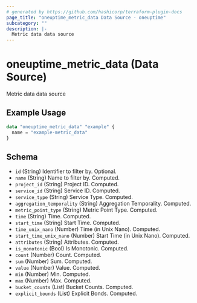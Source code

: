 ```yaml
---
# generated by https://github.com/hashicorp/terraform-plugin-docs
page_title: "oneuptime_metric_data Data Source - oneuptime"
subcategory: ""
description: |-
  Metric data data source
---
```


# oneuptime_metric_data (Data Source)

Metric data data source

## Example Usage

```terraform
data "oneuptime_metric_data" "example" {
  name = "example-metric_data"
}
```

## Schema

- `id` (String) Identifier to filter by. Optional.
- `name` (String) Name to filter by. Computed.
- `project_id` (String) Project ID. Computed.
- `service_id` (String) Service ID. Computed.
- `service_type` (String) Service Type. Computed.
- `aggregation_temporality` (String) Aggregation Temporality. Computed.
- `metric_point_type` (String) Metric Point Type. Computed.
- `time` (String) Time. Computed.
- `start_time` (String) Start Time. Computed.
- `time_unix_nano` (Number) Time (in Unix Nano). Computed.
- `start_time_unix_nano` (Number) Start Time (in Unix Nano). Computed.
- `attributes` (String) Attributes. Computed.
- `is_monotonic` (Bool) Is Monotonic. Computed.
- `count` (Number) Count. Computed.
- `sum` (Number) Sum. Computed.
- `value` (Number) Value. Computed.
- `min` (Number) Min. Computed.
- `max` (Number) Max. Computed.
- `bucket_counts` (List) Bucket Counts. Computed.
- `explicit_bounds` (List) Explicit Bonds. Computed.
